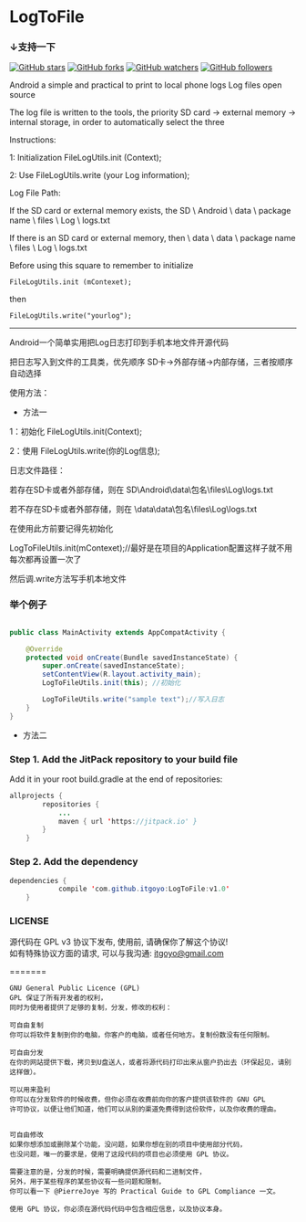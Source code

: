 # LogToFile
### ↓支持一下
[![GitHub stars](https://img.shields.io/github/stars/itgoyo/LogToFile.svg?style=social&label=Star)](https://github.com/itgoyo/LogToFile) [![GitHub forks](https://img.shields.io/github/forks/itgoyo/LogToFile.svg?style=social&label=Fork)](https://github.com/itgoyo/LogToFile/fork) [![GitHub watchers](https://img.shields.io/github/watchers/itgoyo/LogToFile.svg?style=social&label=Watch)](https://github.com/itgoyo/LogToFile) [![GitHub followers](https://img.shields.io/github/followers/itgoyo.svg?style=social&label=Follow)](https://github.com/itgoyo/LogToFile)  

Android a simple and practical to print to local phone logs Log files open source

The log file is written to the tools, the priority SD card -> external memory -> internal storage, in order to automatically select the three

Instructions:


1: Initialization FileLogUtils.init (Context);

2: Use FileLogUtils.write (your Log information);

Log File Path:

If the SD card or external memory exists, the SD \ Android \ data \ package name \ files \ Log \ logs.txt

If there is an SD card or external memory, then \ data \ data \ package name \ files \ Log \ logs.txt

Before using this square to remember to initialize

```
FileLogUtils.init (mContexet); 
```
then
```
FileLogUtils.write("yourlog");

```
-------

Android一个简单实用把Log日志打印到手机本地文件开源代码

把日志写入到文件的工具类，优先顺序 SD卡->外部存储->内部存储，三者按顺序自动选择

使用方法：

- 方法一

1：初始化 FileLogUtils.init(Context);

2：使用 FileLogUtils.write(你的Log信息);

日志文件路径：

若存在SD卡或者外部存储，则在 SD\Android\data\包名\files\Log\logs.txt

若不存在SD卡或者外部存储，则在 \data\data\包名\files\Log\logs.txt

在使用此方前要记得先初始化

LogToFileUtils.init(mContexet);//最好是在项目的Application配置这样子就不用每次都再设置一次了

然后调.write方法写手机本地文件


### 举个例子
```java

public class MainActivity extends AppCompatActivity {

    @Override
    protected void onCreate(Bundle savedInstanceState) {
        super.onCreate(savedInstanceState);
        setContentView(R.layout.activity_main);
        LogToFileUtils.init(this); //初始化

        LogToFileUtils.write("sample text");//写入日志
    }
}

```

- 方法二

### Step 1. Add the JitPack repository to your build file

Add it in your root build.gradle at the end of repositories:
```java
allprojects {
		repositories {
			...
			maven { url 'https://jitpack.io' }
		}
	}
```

### Step 2. Add the dependency

```java
dependencies {
	        compile 'com.github.itgoyo:LogToFile:v1.0'
	}
  ```
### LICENSE

源代码在 GPL v3 协议下发布, 使用前, 请确保你了解这个协议!   
如有特殊协议方面的请求, 可以与我沟通: itgoyo@gmail.com

=======

    GNU General Public Licence (GPL)  
    GPL 保证了所有开发者的权利， 
    同时为使用者提供了足够的复制，分发，修改的权利： 
    
    可自由复制  
    你可以将软件复制到你的电脑，你客户的电脑，或者任何地方。复制份数没有任何限制。

    可自由分发  
    在你的网站提供下载，拷贝到U盘送人，或者将源代码打印出来从窗户扔出去（环保起见，请别这样做）。

    可以用来盈利
    你可以在分发软件的时候收费，但你必须在收费前向你的客户提供该软件的 GNU GPL  
    许可协议，以便让他们知道，他们可以从别的渠道免费得到这份软件，以及你收费的理由。  

    
    可自由修改  
    如果你想添加或删除某个功能，没问题，如果你想在别的项目中使用部分代码，  
    也没问题，唯一的要求是，使用了这段代码的项目也必须使用 GPL 协议。  
      
    需要注意的是，分发的时候，需要明确提供源代码和二进制文件，  
    另外，用于某些程序的某些协议有一些问题和限制，  
    你可以看一下 @PierreJoye 写的 Practical Guide to GPL Compliance 一文。  
      
    使用 GPL 协议，你必须在源代码代码中包含相应信息，以及协议本身。  

